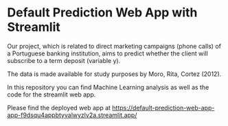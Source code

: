 # Default Prediction Web App with Streamlit

Our project, which is related to direct marketing campaigns (phone calls) of a Portuguese banking institution, aims to predict whether the client  will subscribe to a term deposit (variable y).

The data is made available for study purposes by Moro, Rita, Cortez (2012).

In this repository you can find Machine Learning analysis as well as the code for the streamlit web app.

Please find the deployed web app  at https://default-prediction-web-app-app-f9dsqu4appbtyvalwyzlv2a.streamlit.app/
